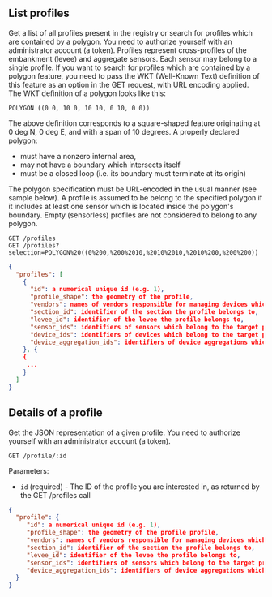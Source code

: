 ## List profiles

Get a list of all profiles present in the registry or search for profiles which are contained by a polygon.
You need to authorize yourself with an administrator account (a token).
Profiles represent cross-profiles of the embankment (levee) and aggregate sensors. Each sensor may belong to a single profile. If you want to search for profiles which are contained by a polygon feature, you need to pass the WKT (Well-Known Text) definition of this feature as an option in the GET request, with URL encoding applied.
The WKT definition of a polygon looks like this:

```
POLYGON ((0 0, 10 0, 10 10, 0 10, 0 0))
```

The above definition corresponds to a square-shaped feature originating at 0 deg N, 0 deg E, and with a span of 10 degrees. A properly declared polygon:

+ must have a nonzero internal area,
+ may not have a boundary which intersects itself
+ must be a closed loop (i.e. its boundary must terminate at its origin)

The polygon specification must be URL-encoded in the usual manner (see sample below). A profile is assumed to be belong to the specified polygon if it includes at least one sensor which is located inside the polygon's boundary. Empty (sensorless) profiles are not considered to belong to any polygon.

```
GET /profiles
GET /profiles?selection=POLYGON%20((0%200,%200%2010,%2010%2010,%2010%200,%200%200))
```

```json
{
  "profiles": [
    {
      "id": a numerical unique id (e.g. 1),
      "profile_shape": the geometry of the profile,
      "vendors": names of vendors responsible for managing devices which belong to the profile,
      "section_id": identifier of the section the profile belongs to,
      "levee_id": identifier of the levee the profile belongs to,
      "sensor_ids": identifiers of sensors which belong to the target profile,
      "device_ids": identifiers of devices which belong to the target profile,
      "device_aggregation_ids": identifiers of device aggregations which belong to the target profile.
    }, {
    {
     ...
    }
  ]
}
```

## Details of a profile

Get the JSON representation of a given profile. You need to authorize yourself with an administrator account (a token).

```
GET /profile/:id
```

Parameters:

+ `id` (required) - The ID of the profile you are interested in, as returned by the GET /profiles call

```json
{
  "profile": {
     "id": a numerical unique id (e.g. 1),
     "profile_shape": the geometry of the profile profile,
     "vendors": names of vendors responsible for managing devices which belong to the profile,
     "section_id": identifier of the section the profile belongs to,
     "levee_id": identifier of the levee the profile belongs to,
     "sensor_ids": identifiers of sensors which belong to the target profile,
     "device_aggregation_ids": identifiers of device aggregations which belong to the target profile.
  }
}
```
